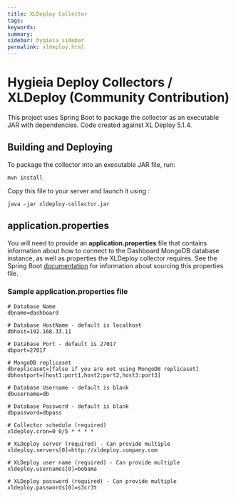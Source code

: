 ```yaml
---
title: XLDeploy Collector
tags:
keywords:
summary:
sidebar: hygieia_sidebar
permalink: xldeploy.html
---
```

# Hygieia Deploy Collectors / XLDeploy (Community Contribution)

This project uses Spring Boot to package the collector as an executable JAR with dependencies. Code created against XL Deploy 5.1.4.

## Building and Deploying

To package the collector into an executable JAR file, run:
```
mvn install
```

Copy this file to your server and launch it using :
```
java -jar xldeploy-collector.jar
```

## application.properties

You will need to provide an **application.properties** file that contains information about how to connect to the Dashboard MongoDB database instance, as well as properties the XLDeploy collector requires. See the Spring Boot [documentation](http://docs.spring.io/spring-boot/docs/current-SNAPSHOT/reference/htmlsingle/#boot-features-external-config-application-property-files) for information about sourcing this properties file.

### Sample application.properties file

```properties
# Database Name
dbname=dashboard

# Database HostName - default is localhost
dbhost=192.168.33.11

# Database Port - default is 27017
dbport=27017

# MongoDB replicaset
dbreplicaset=[false if you are not using MongoDB replicaset]
dbhostport=[host1:port1,host2:port2,host3:port3]

# Database Username - default is blank
dbusername=db

# Database Password - default is blank
dbpassword=dbpass

# Collector schedule (required)
xldeploy.cron=0 0/5 * * * *

# XLDeploy server (required) - Can provide multiple
xldeploy.servers[0]=http://xldeploy.company.com

# XLDeploy user name (required) - Can provide multiple
xldeploy.usernames[0]=bobama 

# XLDeploy password (required) - Can provide multiple
xldeploy.passwords[0]=s3cr3t
```
